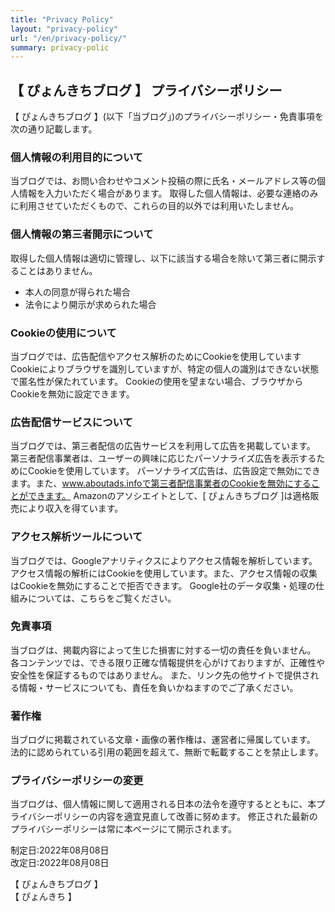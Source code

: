 ```yaml
---
title: "Privacy Policy"
layout: "privacy-policy"
url: "/en/privacy-policy/"
summary: privacy-polic 
---
```


## 【 ぴょんきちブログ 】 プライバシーポリシー
【 ぴょんきちブログ 】(以下「当ブログ」)のプライバシーポリシー・免責事項を次の通り記載します。

### 個人情報の利用目的について
当ブログでは、お問い合わせやコメント投稿の際に氏名・メールアドレス等の個人情報を入力いただく場合があります。
取得した個人情報は、必要な連絡のみに利用させていただくもので、これらの目的以外では利用いたしません。

### 個人情報の第三者開示について
取得した個人情報は適切に管理し、以下に該当する場合を除いて第三者に開示することはありません。
- 本人の同意が得られた場合
- 法令により開示が求められた場合

### Cookieの使用について
当ブログでは、広告配信やアクセス解析のためにCookieを使用しています
Cookieによりブラウザを識別していますが、特定の個人の識別はできない状態で匿名性が保たれています。
Cookieの使用を望まない場合、ブラウザからCookieを無効に設定できます。

### 広告配信サービスについて
当ブログでは、第三者配信の広告サービスを利用して広告を掲載しています。
第三者配信事業者は、ユーザーの興味に応じたパーソナライズ広告を表示するためにCookieを使用しています。
パーソナライズ広告は、広告設定で無効にできます。また、www.aboutads.infoで第三者配信事業者のCookieを無効にすることができます。
Amazonのアソシエイトとして、[ ぴょんきちブログ ]は適格販売により収入を得ています。

### アクセス解析ツールについて
当ブログでは、Googleアナリティクスによりアクセス情報を解析しています。
アクセス情報の解析にはCookieを使用しています。また、アクセス情報の収集はCookieを無効にすることで拒否できます。
Google社のデータ収集・処理の仕組みについては、こちらをご覧ください。

### 免責事項
当ブログは、掲載内容によって生じた損害に対する一切の責任を負いません。
各コンテンツでは、できる限り正確な情報提供を心がけておりますが、正確性や安全性を保証するものではありません。
また、リンク先の他サイトで提供される情報・サービスについても、責任を負いかねますのでご了承ください。

### 著作権
当ブログに掲載されている文章・画像の著作権は、運営者に帰属しています。
法的に認められている引用の範囲を超えて、無断で転載することを禁止します。

### プライバシーポリシーの変更
当ブログは、個人情報に関して適用される日本の法令を遵守するとともに、本プライバシーポリシーの内容を適宜見直して改善に努めます。
修正された最新のプライバシーポリシーは常に本ページにて開示されます。

制定日:2022年08月08日</br>
改定日:2022年08月08日

【 ぴょんきちブログ 】</br>
【 ぴょんきち 】
